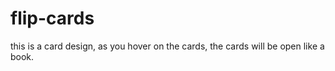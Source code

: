 # flip-cards
this is a card design, as you hover on the cards, the cards will be open like  a book.
